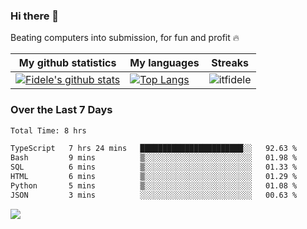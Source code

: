 ### Hi there 👋
<p>Beating computers into submission, for fun and profit 🔥</p>

|My github statistics|My languages|Streaks|
|-|-|-|
|[![Fidele's github stats](https://github-readme-stats.vercel.app/api?username=itfidele&count_private=true&show_icons=true&theme=dark&hide_title=true)](https://github.com/itfidele)|[![Top Langs](https://github-readme-stats.vercel.app/api/top-langs/?username=itfidele&show_icons=true&langs_count=8&theme=dark&layout=compact&hide_title=true)](https://github.com/itfidele)|![itfidele](https://github-readme-streak-stats.herokuapp.com/?user=itfidele&theme=dark)

### Over the Last 7 Days
<!--START_SECTION:waka-->

```txt
Total Time: 8 hrs

TypeScript   7 hrs 24 mins   ███████████████████████░░   92.63 %
Bash         9 mins          ▒░░░░░░░░░░░░░░░░░░░░░░░░   01.98 %
SQL          6 mins          ▒░░░░░░░░░░░░░░░░░░░░░░░░   01.33 %
HTML         6 mins          ▒░░░░░░░░░░░░░░░░░░░░░░░░   01.29 %
Python       5 mins          ▒░░░░░░░░░░░░░░░░░░░░░░░░   01.08 %
JSON         3 mins          ░░░░░░░░░░░░░░░░░░░░░░░░░   00.63 %
```

<!--END_SECTION:waka-->



![](https://komarev.com/ghpvc/?username=itfidele)

